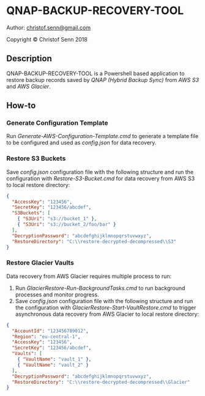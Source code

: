 # QNAP-BACKUP-RECOVERY-TOOL

Author: christof.senn@gmail.com

Copyright © Christof Senn 2018

## Description
QNAP-BACKUP-RECOVERY-TOOL is a Powershell based application to restore backup records saved by *QNAP (Hybrid Backup Sync)* from *AWS S3* and *AWS Glacier*.


## How-to 

### Generate Configuration Template
Run *Generate-AWS-Configuration-Template.cmd* to generate a template file to be configured and used as *config.json* for data recovery.

### Restore S3 Buckets
Save *config.json* configuration file with the following structure and run the configuration with *Restore-S3-Bucket.cmd* for data recovery from AWS S3 to local restore directory:
```json
{
  "AccessKey": "123456",
  "SecretKey": "123456/abcdef",
  "S3Buckets": [
    { "S3Uri": "s3://bucket_1" },
    { "S3Uri": "s3://bucket_2/foo/bar" }
  ],
  "DecryptionPassword": "abcdefghijklmnopqrstuvwxyz",
  "RestoreDirectory": "C:\\restore-decrypted-decompressed\\S3"
}
```

### Restore Glacier Vaults
Data recovery from AWS Glacier requires multiple process to run:
1. Run *GlacierRestore-Run-BackgroundTasks.cmd* to run background processes and monitor progress.
2. Save *config.json* configuration file with the following structure and run the configuration with *GlacierRestore-Start-VaultRestore.cmd* to trigger asynchronous data recovery from AWS Glacier to local restore directory:
```json
{
  "AccountId": "123456789012",
  "Region": "eu-central-1",
  "AccessKey": "123456",
  "SecretKey": "123456/abcdef",
  "Vaults": [
    { "VaultName": "vault_1" },
    { "VaultName": "vault_2" }
  ],
  "DecryptionPassword": "abcdefghijklmnopqrstuvwxyz",
  "RestoreDirectory": "C:\\restore-decrypted-decompressed\\Glacier"
}
```
